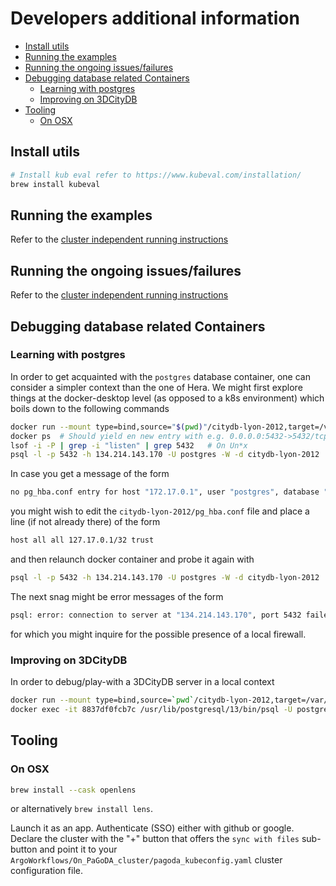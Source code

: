 # Developers additional information

<!-- TOC -->

- [Install utils](#install-utils)
- [Running the examples](#running-the-examples)
- [Running the ongoing issues/failures](#running-the-ongoing-issuesfailures)
- [Debugging database related Containers](#debugging-database-related-containers)
  - [Learning with postgres](#learning-with-postgres)
  - [Improving on 3DCityDB](#improving-on-3dcitydb)
- [Tooling](#tooling)
  - [On OSX](#on-osx)

<!-- /TOC -->

## Install utils

```bash
# Install kub eval refer to https://www.kubeval.com/installation/
brew install kubeval
```

## Running the examples

Refer to the
[cluster independent running instructions](With_CLI_Generic/Readme.md#running-the-examples)

## Running the ongoing issues/failures

Refer to the
[cluster independent running instructions](With_CLI_Generic/Readme.md#running-the-ongoing-issuesfailures)

## Debugging database related Containers

### Learning with postgres
In order to get acquainted with the `postgres` database container, one can 
consider a simpler context than the one of Hera. We might first explore things
at the docker-desktop level (as opposed to a k8s environment) which boils down
to the following commands

```bash
docker run --mount type=bind,source="$(pwd)"/citydb-lyon-2012,target=/var/lib/postgresql/data -e POSTGRES_PASSWORD=postgres -p 5432:5432 postgres:13
docker ps  # Should yield en new entry with e.g. 0.0.0.0:5432->5432/tcp
lsof -i -P | grep -i "listen" | grep 5432   # On Un*x
psql -l -p 5432 -h 134.214.143.170 -U postgres -W -d citydb-lyon-2012
```

In case you get a message of the form
```bash
no pg_hba.conf entry for host "172.17.0.1", user "postgres", database "postgres"
```
you might wish to edit the `citydb-lyon-2012/pg_hba.conf` file and place
a line (if not already there) of the form

```bash             
host all all 127.17.0.1/32 trust
```

and then relaunch docker container and probe it again with

```bash
psql -l -p 5432 -h 134.214.143.170 -U postgres -W -d citydb-lyon-2012
```

The next snag might be error messages of the form
```bash
psql: error: connection to server at "134.214.143.170", port 5432 failed: Connection refused
```

for which you might inquire for the possible presence of a local firewall.

### Improving on 3DCityDB
In order to debug/play-with a 3DCityDB server in a local context
```bash
docker run --mount type=bind,source=`pwd`/citydb-lyon-2012,target=/var/lib/postgresql/data -e POSTGRES_PASSWORD=postgres -e POSTGRES_USER=postgres -e SRID=3946 -e POSTGRES_DB=citydb-lyon-2012 -p 5432:5432 3dcitydb/3dcitydb-pg:13-3.1-4.1.
docker exec -it 8837df0fcb7c /usr/lib/postgresql/13/bin/psql -U postgres -W -d citydb-lyon-2012 -c "SELECT * FROM citydb.building"
```

## Tooling

### On OSX

```bash
brew install --cask openlens
```

or alternatively `brew install lens`.

Launch it as an app. Authenticate (SSO) either with github or google.
Declare the cluster with the "+" button that offers the `sync with files`
sub-button and point it to your `ArgoWorkflows/On_PaGoDA_cluster/pagoda_kubeconfig.yaml`
cluster configuration file.
